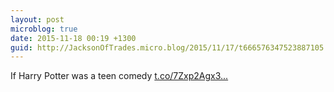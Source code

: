 ```yaml
---
layout: post
microblog: true
date: 2015-11-18 00:19 +1300
guid: http://JacksonOfTrades.micro.blog/2015/11/17/t666576347523887105.html
---
```

If Harry Potter was a teen comedy [t.co/7Zxp2Agx3...](https://t.co/7Zxp2Agx3M)
